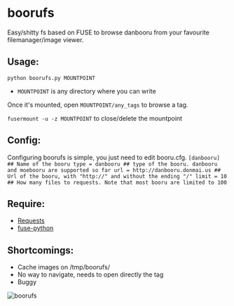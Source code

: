 boorufs
=======

Easy/shitty fs based on FUSE to browse danbooru from your favourite filemanager/image viewer.

## Usage:

`python boorufs.py MOUNTPOINT`

- `MOUNTPOINT` is any directory where you can write

Once it's mounted, open `MOUNTPOINT/any_tags` to browse a tag.

`fusermount -u -z MOUNTPOINT` to close/delete the mountpoint

## Config:
Configuring boorufs is simple, you just need to edit booru.cfg.
`[danbooru] ## Name of the booru
type = danbooru ## type of the booru. danbooru and moebooru are supported so far
url = http://danbooru.donmai.us ## Url of the booru, with "http://" and without the ending "/"
limit = 10 ## How many files to requests. Note that most booru are limited to 100`

## Require:
- [Requests](http://docs.python-requests.org/en/latest/)
- [fuse-python](https://pypi.python.org/pypi/fuse-python)

## Shortcomings:
- Cache images on /tmp/boorufs/
- No way to navigate, needs to open directly the tag 
- Buggy

![boorufs](https://raw.github.com/Spittie/boorufs/master/boorufs.gif)